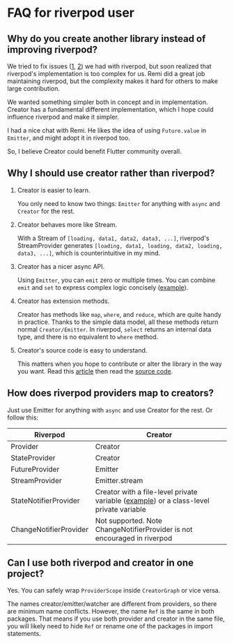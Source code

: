 # FAQ for riverpod user

## Why do you create another library instead of improving riverpod?

We tried to fix issues
([1](https://github.com/rrousselGit/riverpod/issues/1292),
[2](https://github.com/rrousselGit/riverpod/issues/1310)) we had with riverpod,
but soon realized that riverpod's implementation is too complex for us. Remi did
a great job maintaining riverpod, but the complexity makes it hard for others to
make large contribution. 

We wanted something simpler both in concept and in implementation. Creator has a
fundamental different implementation, which I hope could influence riverpod and
make it simpler.

I had a nice chat with Remi. He likes the idea of using `Future.value` in
`Emitter`, and might adopt it in riverpod too.

So, I believe Creator could benefit Flutter community overall.

## Why I should use creator rather than riverpod?

1. Creator is easier to learn.

   You only need to know two things: `Emitter` for anything with `async` and
   `Creator` for the rest.

2. Creator behaves more like Stream.

   With a Stream of `[loading, data1, data2, data3, ...]`, riverpod's StreamProvider
   generates `[loading, data1, loading, data2, loading, data3, ...]`, which is
   counterintuitive in my mind.

3. Creator has a nicer async API.

   Using `Emitter`, you can `emit` zero or multiple times. You can combine
   `emit` and `set` to express complex logic concisely
   ([example](https://dartpad.dev/?id=a6d82a6bb955fa4f42ff50b6c6d90d34)).
   
4. Creator has extension methods.

   Creator has methods like `map`, `where`, and `reduce`, which are quite handy
   in practice. Thanks to the simple data model, all these methods return normal
   `Creator/Emitter`. In riverpod, `select` returns an internal data type, and there is
   no equivalent to `where` method.

5. Creator's source code is easy to understand.
   
   This matters when you hope to contribute or alter the library in the way you
   want. Read this
   [article](https://medium.com/@terryl1900/create-a-flutter-state-management-library-with-100-lines-of-code-e80bd865f4bd)
   then read the [source
   code](https://github.com/terryl1900/creator#read-source-code).

## How does riverpod providers map to creators?

Just use Emitter for anything with `async` and use Creator for the rest. Or follow this:

| Riverpod  | Creator |
| ------------- | ------------- |
| Provider  | Creator  |
| StateProvider | Creator |
| FutureProvider | Emitter |
| StreamProvider | Emitter.stream  |
| StateNotifierProvider  | Creator with a file-level private variable ([example](https://dartpad.dev/?id=1a4c338fdf8ef7c4af8f80ddff88f4ec)) or a class-level private variable |
| ChangeNotifierProvider | Not supported. Note ChangeNotifierProvider is not encouraged in riverpod  |

## Can I use both riverpod and creator in one project?

Yes. You can safely wrap `ProviderScope` inside `CreatorGraph` or vice versa.

The names creator/emitter/watcher are different from providers, so there are
minimum name conflicts. However, the name `Ref` is the same in both packages.
That means if you use both provider and creator in the same file, you will
likely need to hide `Ref` or rename one of the packages in import statements.